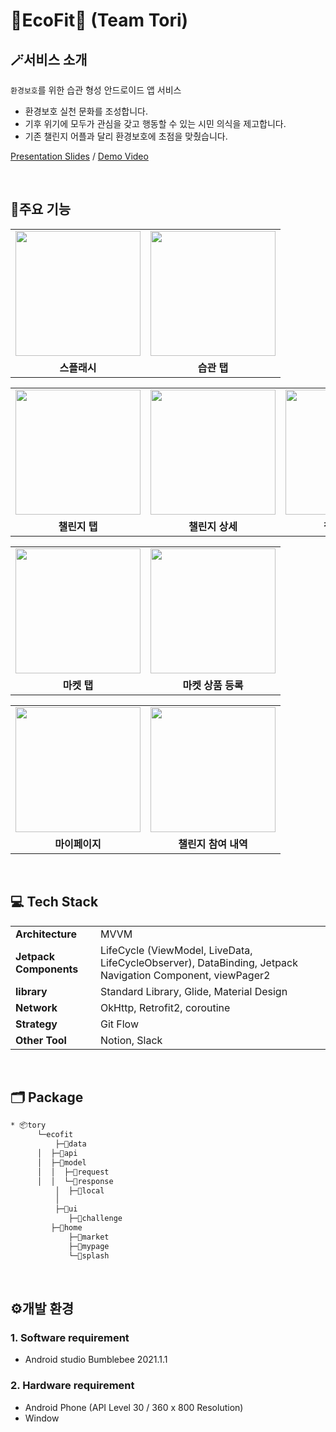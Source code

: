 # 🌿EcoFit🌿 (Team Tori)

## 🪄서비스 소개
`환경보호`를 위한 습관 형성 안드로이드 앱 서비스
- 환경보호 실천 문화를 조성합니다.
- 기후 위기에 모두가 관심을 갖고 행동할 수 있는 시민 의식을 제고합니다.
- 기존 챌린지 어플과 달리 환경보호에 초점을 맞췄습니다.

[Presentation Slides](https://drive.google.com/file/d/19aQZixMDa-gGTCC0TOfD8PeZLG_41U7a/view?usp=sharing) / [Demo Video]()


<br>


## 📌주요 기능 

<table>
  <tr>
    <td><img width="200" src="https://user-images.githubusercontent.com/63237214/175440257-7fcf199c-e3f1-4a91-a187-ebfbe3202d36.png"></td>
    <td><img width="200" src="https://user-images.githubusercontent.com/63237214/175440324-3349ac40-c1d6-4227-a9d8-89bf205fbe65.png"></td>
  </tr>
  <tr>
    <td align="center"><b>스플래시</b></td>
    <td align="center"><b>습관 탭</b></td>
  </tr>
</table>
<table>
  <tr>
    <td><img width="200" src="https://user-images.githubusercontent.com/63237214/175440346-f450f8b0-e370-4bb2-9761-6a7b996559e5.png"></td>
    <td><img width="200" src="https://user-images.githubusercontent.com/63237214/175440395-52be145b-b78f-4fcf-904c-799f3c6cd51d.png"></td>
    <td><img width="200" src="https://user-images.githubusercontent.com/63237214/175440433-38968a1a-5f1f-49f2-886d-87ca1ebb182c.png"></td> 
  </tr>
  <tr>
    <td align="center"><b>챌린지 탭</b></td>
    <td align="center"><b>챌린지 상세</b></td>
    <td align="center"><b>챌린지 참여</b></td>
  </tr>
</table>
<table>
  <tr>
    <td><img width="200" src="https://user-images.githubusercontent.com/63237214/175440522-72934043-f3df-4620-8f82-6e4cdf1de382.png"></td>
    <td><img width="200" src="https://user-images.githubusercontent.com/63237214/175440599-338416c1-cdb2-4b4b-8d0b-cd14bd9b196c.png"></td>
  </tr>
  <tr>
    <td align="center"><b>마켓 탭</b></td>
    <td align="center"><b>마켓 상품 등록</b></td>
  </tr>
</table> 
<table>
  <tr>
    <td><img width="200" src="https://user-images.githubusercontent.com/63237214/175441283-db777079-4e5c-4033-8272-ffc5505a43e7.png"></td>
    <td><img width="200" src="https://user-images.githubusercontent.com/63237214/175440669-329eb6b3-925f-42b4-9ae6-30f3b08c78cf.png"></td>
  </tr>
  <tr>
     <td align="center"><b>마이페이지</b></td>
     <td align="center"><b>챌린지 참여 내역</b></td>
  </tr>
</table>
  
  <br>

## 💻 Tech Stack
<table class="tg">
<tbody>
  <tr>
    <td><b>Architecture</b></td>
    <td>MVVM</td>
  </tr>
<tr>
    <td><b>Jetpack Components</b></td>
<td>LifeCycle (ViewModel, LiveData, LifeCycleObserver), DataBinding, Jetpack Navigation Component, viewPager2</td>
</tr>
 <tr>
    <td><b>library</b></td>
<td>Standard Library, Glide, Material Design</td>
</tr>
<tr>
    <td><b>Network</b></td>
<td>OkHttp, Retrofit2, coroutine</td>
</tr>
<tr>
    <td><b>Strategy</b></td>
<td>Git Flow</td>
</tr>
<tr>
    <td><b>Other Tool</b></td>
<td>Notion, Slack</td>
</tr>
</tbody>
</table>
<br>

## 🗂 Package
```bash
* 📦tory
      └─ecofit
          ├─📂data
	  │  ├─📂api
	  │  ├─📂model
	  │  │  ├─📂request
	  │  │  └─📂response
          │  ├─📂local
          │  
          ├─📂ui
             ├─📂challenge
	     ├─📂home
             ├─📂market
             ├─📂mypage
             └─📂splash
```
<br>

## ⚙️개발 환경
### 1. Software requirement
- Android studio Bumblebee 2021.1.1
### 2. Hardware requirement
- Android Phone (API Level 30 / 360 x 800 Resolution)
- Window

